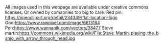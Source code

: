 All images used in this webpage are available under creative commons licenses. Or owned by comapnies too big to care.
Red pin: https://openclipart.org/detail/234349/flat-location-logo
God:https://www.rawpixel.com/image/6613184
Pen:https://www.wannapik.com/vectors/38477
Steve martin:https://commons.wikimedia.org/wiki/File:Steve_Martin_playing_the_banjo_with_arrow_through_head.jpg